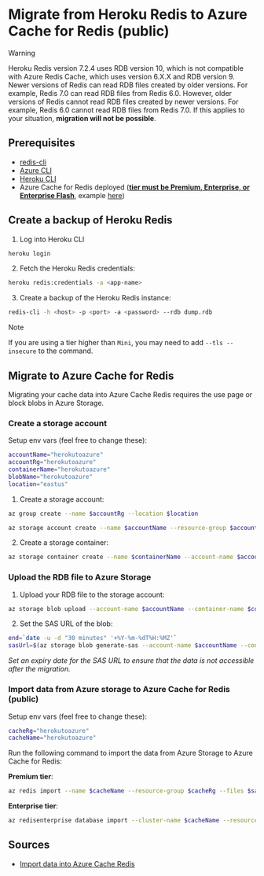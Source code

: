 # Migrate from Heroku Redis to Azure Cache for Redis (public)

> [!WARNING]
> Heroku Redis version 7.2.4 uses RDB version 10, which is not compatible with Azure Redis Cache, which uses version 6.X.X and RDB version 9. Newer versions of Redis can read RDB files created by older versions. For example, Redis 7.0 can read RDB files from Redis 6.0. However, older versions of Redis cannot read RDB files created by newer versions. For example, Redis 6.0 cannot read RDB files from Redis 7.0. If this applies to your situation, **migration will not be possible**.

## Prerequisites

- [redis-cli](https://redis.io/docs/latest/operate/oss_and_stack/install/install-redis/)
- [Azure CLI](https://docs.microsoft.com/en-us/cli/azure/install-azure-cli)
- [Heroku CLI](https://devcenter.heroku.com/articles/heroku-cli)
- Azure Cache for Redis deployed (**[tier must be Premium, Enterprise, or Enterprise Flash](https://learn.microsoft.com/en-us/azure/azure-cache-for-redis/cache-how-to-import-export-data#which-tiers-support-importexport)**, example [here](https://github.com/massdriver-cloud/azure-cache-redis))

## Create a backup of Heroku Redis

1. Log into Heroku CLI

```bash
heroku login
```

2. Fetch the Heroku Redis credentials:

```bash
heroku redis:credentials -a <app-name>
```

3. Create a backup of the Heroku Redis instance:

```bash
redis-cli -h <host> -p <port> -a <password> --rdb dump.rdb
```

> [!NOTE]
> If you are using a tier higher than `Mini`, you may need to add `--tls --insecure` to the command.

## Migrate to Azure Cache for Redis

Migrating your cache data into Azure Cache Redis requires the use page or block blobs in Azure Storage.

### Create a storage account

Setup env vars (feel free to change these):

```bash
accountName="herokutoazure"
accountRg="herokutoazure"
containerName="herokutoazure"
blobName="herokutoazure"
location="eastus"
```

1. Create a storage account:

```bash
az group create --name $accountRg --location $location
```

```bash
az storage account create --name $accountName --resource-group $accountRg --location $location --sku Standard_LRS
```

2. Create a storage container:

```bash
az storage container create --name $containerName --account-name $accountName --fail-on-exist
```

### Upload the RDB file to Azure Storage

1. Upload your RDB file to the storage account:

```bash
az storage blob upload --account-name $accountName --container-name $containerName --name $blobName --file dump.rdb
```

2. Set the SAS URL of the blob:

```bash
end=`date -u -d "30 minutes" '+%Y-%m-%dT%H:%MZ'`
sasUrl=$(az storage blob generate-sas --account-name $accountName --container-name $containerName --name $blobName --permissions r --expiry $end --full-uri --output tsv)
```

_Set an expiry date for the SAS URL to ensure that the data is not accessible after the migration._

### Import data from Azure storage to Azure Cache for Redis (public)

Setup env vars (feel free to change these):

```bash
cacheRg="herokutoazure"
cacheName="herokutoazure"
```

Run the following command to import the data from Azure Storage to Azure Cache for Redis:

**Premium tier**:

```bash
az redis import --name $cacheName --resource-group $cacheRg --files $sasUrl
```

**Enterprise tier**:

```bash
az redisenterprise database import --cluster-name $cacheName --resource-group $cacheRg --sas-uris $sasUrl
```

## Sources

- [Import data into Azure Cache Redis](https://learn.microsoft.com/en-us/azure/azure-cache-for-redis/cache-how-to-import-export-data)
